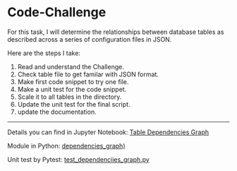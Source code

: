# Code-Challenge

For this task, I will determine the relationships between database tables as described across a series of configuration files in JSON.

Here are the steps I take:

1. Read and understand the Challenge.
2. Check table file to get familar with JSON format.
3. Make first code snippet to try one file.
4. Make a unit test for the code snippet.
5. Scale it to all tables in the directory.
6. Update the unit test for the final script.
7. update the documentation.

---

Details you can find in Jupyter Notebook:
[Table Dependencies Graph](./Table_Dependencies_Graph.ipynb)

Module in Python:
[dependencies_graph)](./dependencies_graph.py)

Unit test by Pytest:
[test_dependenciies_graph.py](./test_dependencies_graph.py)
